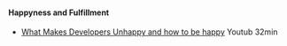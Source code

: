 #### Happyness and Fulfillment

- [What Makes Developers Unhappy and how to be happy](https://www.youtube.com/watch?v=1q7gKoNI9mY) Youtub 32min
